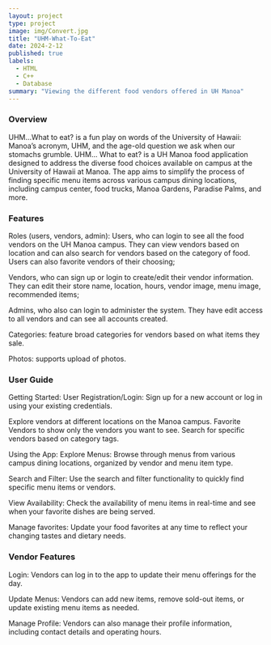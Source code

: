```yaml
---
layout: project
type: project
image: img/Convert.jpg
title: "UHM-What-To-Eat"
date: 2024-2-12
published: true
labels:
  - HTML
  - C++
  - Database
summary: "Viewing the different food vendors offered in UH Manoa"
---
```


### Overview

UHM…What to eat? is a fun play on words of the University of Hawaii: Manoa’s acronym, 
UHM, and the age-old question we ask when our stomachs grumble. UHM… What to eat? 
is a UH Manoa food application designed to address the diverse food choices available 
on campus at the University of Hawaii at Manoa. The app aims to simplify the 
process of finding specific menu items across various campus dining locations, 
including campus center, food trucks, Manoa Gardens, Paradise Palms, and more.

### Features 

Roles (users, vendors, admin): Users, who can login to see all the food vendors on 
the UH Manoa campus. They can view vendors based on location and can also search 
for vendors based on the category of food. Users can also favorite vendors of their 
choosing;

Vendors, who can sign up or login to create/edit their vendor information. They can 
edit their store name, location, hours, vendor image, menu image, recommended items;

Admins, who also can login to administer the system. They have edit access to all 
vendors and can see all accounts created.

Categories: feature broad categories for vendors based on what items they sale.

Photos: supports upload of photos.

### User Guide

Getting Started: User Registration/Login: Sign up for a new account or log in using 
your existing credentials.

Explore vendors at different locations on the Manoa campus. Favorite Vendors to show 
only the vendors you want to see. Search for specific vendors based on category tags.

Using the App: Explore Menus: Browse through menus from various campus dining locations, 
organized by vendor and menu item type.

Search and Filter: Use the search and filter functionality to quickly find specific
menu items or vendors.

View Availability: Check the availability of menu items in real-time and see when 
your favorite dishes are being served.

Manage favorites: Update your food favorites at any time to reflect your changing 
tastes and dietary needs.

### Vendor Features

Login: Vendors can log in to the app to update their menu offerings for the day.

Update Menus: Vendors can add new items, remove sold-out items, or update existing 
menu items as needed.

Manage Profile: Vendors can also manage their profile information, including contact 
details and operating hours.




